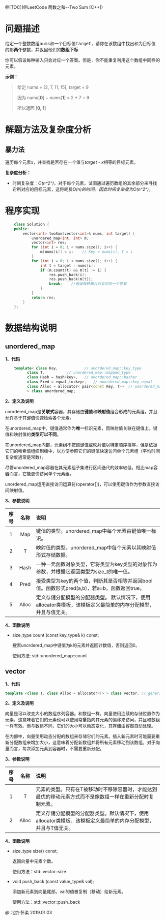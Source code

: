 @[TOC](@LeetCode 两数之和--Two Sum [C++])
# 问题描述
给定一个整数数组<kbd>nums</kbd>和一个目标值<kbd>target</kbd>，请你在该数组中找出和为目标值的那**两个**整数，并返回他们的**数组下标**

你可以假设每种输入只会对应一个答案。但是，你不能重复利用这个数组中同样的元素。

**示例：**
>给定 nums = [2, 7, 11, 15], target = 9
>
>因为 nums[**0**] + nums[**1**] = 2 + 7 = 9
>
>所以返回 [**0, 1**]

# 解题方法及复杂度分析
## 暴力法
遍历每个元素*x*，并查找是否存在一个值与*target - x*相等的目标元素。

**复杂度分析：**

- 时间复杂度：*O(n^2^)*，对于每个元素，试图通过遍历数组的其余部分来寻找它所对应的目标元素，这将耗费*O(n)*的时间。因此时间复杂度为*O(n^2^)*。

# 程序实现
```cpp
	class Solution {
	public:
		vector<int> twoSum(vector<int>& nums, int target) {
	    	unordered_map<int, int> m;
	    	vector<int> res;
	    	for (int i = 0; i < nums.size(); i++) {
	    		m[nums[i]] = i;    // Key = nums[i], T = i
	    	}
	    	for (int i = 0; i < nums.size(); i++) {
	    		int t = target - nums[i];
	    		if (m.count(t) && m[t] != i) {
	    		    res.push_back(i);
	    		    res.push_back(m[t]);
	    		    break;    //假设每种输入只会对应一个答案
	    		}
	    	}
	    	return res;
		}
	};
```

# 数据结构说明
## unordered_map
**1、代码**

```cpp
	template< class Key,			// unordered_map::key_type
		  class T,			// unordered_map::mapped_type
	  	  class Hash = hash<key>,	// unordered_map::hasher
	  	  class Pred = equal_to<key>,	// unordered_map::key_equal
	  	  class Alloc = allocator< pair<const Key, T>>	// unordered_map::allocator_type
	  	  > class unordered_map;
```
**2、定义及说明**

unordered_map是**关联式**容器，其存储由**键值**和**映射值**组合形成的元素组，并且允许基于其键值快速检索各个元素。

在unordered_map中，键值通常作为**唯一**标识元素，而映射值关联在键值上。键值和映射值的**类型可以不同**。

在unordered_map内部，元素组不按照键值或映射值以特定顺序排序，但是依据它们的哈希值组织到桶中，以方便参照它们的键值快速访问单个元素组（平均时间复杂度通常是常数）。

尽管unordered_map容器在其元素组子集进行区间迭代的效率较低，相比map容器而言，它能更快访问单个元素组。

unordered_map运用直接访问运算符(operator[])，可以使用键值作为参数直接访问映射值。

**3、参数说明**

| 序号 | 名称 | 说明 |
|:-----------:|:-------------:|:-------------|
|1|Map|键值的类型。unordered_map中每个元素由键值唯一标识。|
| 2 |T |映射值的类型。unordered_map中每个元素以其映射值形式存储数据。|
|3|Hash|一种一元函数对象类型，它将类型为key类型的对象作为参数，并根据它返回类型为size_t的唯一值。|
|4|Pred|接受类型为key的两个值，判断其是否相等并返回bool值。函数形式pred(a,b)，若a=b，函数返回true。|
5|Alloc|定义存储分配模型的分配器类型。 默认情况下，使用allocator类模板，该模板定义最简单的内存分配模型，并且与值无关。|

**4、函数说明**

- size_type count (const key_type& k) const;

	搜索unordered_map中键值为k的元素并返回计数值，否则返回0。

	使用方法: std::unordered_map::count

## vector
**1、代码**

```cpp
template <class T, class Alloc = allocator<T> > class vector; // generic template
```

**2、定义及说明**

向量是可以改变大小的数组序列容器。和数组一样，向量使用连续的存储位置作为元素，这意味着它们的元素也可以使用常量指向其元素的偏移来访问，并且和数组一样有效。但与数组不同，它们的大小可以动态变化，其存储由容器自动处理。

在内部中，向量使用动态分配的数组来存储它们的元素。插入新元素时可能需要重新分配数组来增加大小，这意味着分配新数组并将所有元素移动到该数组。对于向量而言，每次添加元素到容器时，不需要重新分配。

**3、参数说明**

| 序号 | 名称 | 说明 |
|:-----------:|:-------------:|:-------------|
|1|T|元素的类型。只有在T被移动时不移除容器时，才能达到最优的移动元素方式而不是像数组一样在重新分配时复制元素。|
|2|Alloc|定义存储分配模型的分配器类型。默认情况下，使用allocator类模板，该模板定义最简单的内存分配模型，并且与T值无关。|

**4、函数说明**

- size_type size() const;

	返回向量中元素个数。

	使用方法：std::vector::size

- void push_back (const value_type& val);
	
	添加新元素到向量尾部。val的值被复制（移动）给新元素。

	使用方法：std::vector::push_back

@ 北京·怀柔 2019.01.03
